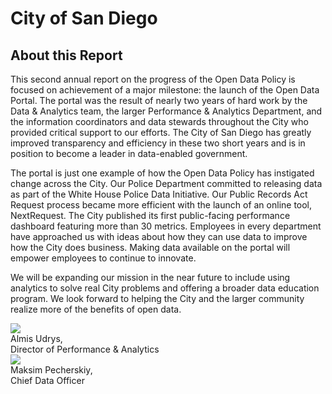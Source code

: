 # City of San Diego
## About this Report

This second annual report on the progress of the Open Data Policy is focused on achievement of a major milestone: the launch of the Open Data Portal. The portal was the result of nearly two years of hard work by the Data & Analytics team, the larger Performance & Analytics Department, and the information coordinators and data stewards throughout the City who provided critical support to our efforts. The City of San Diego has greatly improved transparency and efficiency in these two short years and is in position to become a leader in data-enabled government.

The portal is just one example of how the Open Data Policy has instigated change across the City. Our Police Department committed to releasing data as part of the White House Police Data Initiative. Our Public Records Act Request process became more efficient with the launch of an online tool, NextRequest. The City published its first public-facing performance dashboard featuring more than 30 metrics. Employees in every department have approached us with ideas about how they can use data to improve how the City does business. Making data available on the portal will empower employees to continue to innovate.

We will be expanding our mission in the near future to include using analytics to solve real City problems and offering a broader data education program. We look forward to helping the City and the larger community realize more of the benefits of open data.

<div class="section group sig">
    <div class="col span_1_of_2">
      <div class="sig-img">
        <img src="http://mrm-random.s3.amazonaws.com/dz/e-signature_AUdrys.jpg"/>
      </div>
      <div class="sig-sub">
        Almis Udrys, <br/>
        Director of Performance & Analytics
      </div>
    </div>
    <div class="col span_1_of_2">
      <div class="sig-img">
        <img src="http://mrm-random.s3.amazonaws.com/dz/Image-1-1.jpg"/>
      </div>
      <div class="sig-sub">
        Maksim Pecherskiy, <br/>
        Chief Data Officer
      </div>
    </div>

</div>
